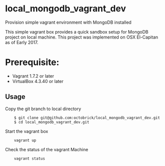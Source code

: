 # local_mongodb_vagrant_dev
Provision simple vagrant environment with MongoDB installed

This simple vagrant box provides a quick sandbox setup for MongoDB project on local machine. This project was implemented on OSX El-Capitan as of Early 2017.

# Prerequisite:
  - Vagrant 1.7.2 or later
  - VirtualBox 4.3.40 or later
  
## Usage
Copy the git branch to local directory
```
    $ git clone git@github.com:octobrick/local_mongodb_vagrant_dev.git
    $ cd local_mongodb_vagrant_dev.git
```
Start the vagrant box
```
    vagrant up
```
Check the status of the vagrant Machine
```
    vagrant status
```
